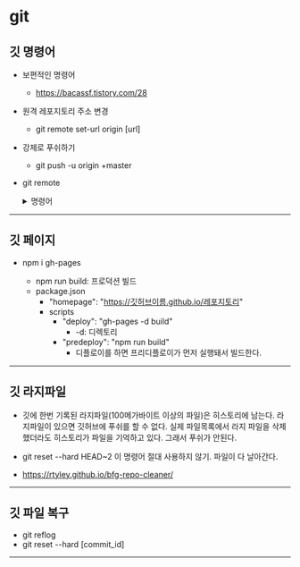 # git

## 깃 명령어

- 보편적인 명령어

  - https://bacassf.tistory.com/28

- 원격 레포지토리 주소 변경

  - git remote set-url origin [url]

- 강제로 푸쉬하기

  - git push -u origin +master

- git remote
    <details><summary>명령어</summary>
    <div>

  1. git repository 확인하기 : \$ git remote

  2. git repository 추가하기 : \$ git remote add <단축이름> <url>

  3. git repository 가져오기 : $ git fetch <Repository alias> <branch>또는 $ git pull <Repository alias> <branch>

  4. git repository에 수정사항 저장하기 : \$ git push <Repository alias> <branch>

  5. git repository 확인하기 : \$ git remote show <Repository alias>

  6. git repository 이름 변경하기 : \$ git remote rename <현재 Repository alias>

  7. git repository 삭제하기 : $ git remote remove <Repository alias> 또는 $ git remote rm <Repository alias>

    </div>
    </details>

---

## 깃 페이지

- npm i gh-pages

  - npm run build: 프로덕션 빌드
  - package.json
    - "homepage": "https://깃허브이름.github.io/레포지토리"
    - scripts
      - "deploy": "gh-pages -d build"
        - -d: 디렉토리
      - "predeploy": "npm run build"
        - 디플로이를 하면 프리디플로이가 먼저 실행돼서 빌드한다.

---

## 깃 라지파일

- 깃에 한번 기록된 라지파일(100메가바이트 이상의 파일)은 히스토리에 남는다. 라지파일이 있으면 깃허브에 푸쉬를 할 수 없다. 실제 파일목록에서 라지 파일을 삭제 했더라도 히스토리가 파일을 기억하고 있다. 그래서 푸쉬가 안된다.
- git reset --hard HEAD~2 이 명령어 절대 사용하지 않기. 파일이 다 날아간다.

- https://rtyley.github.io/bfg-repo-cleaner/

---

## 깃 파일 복구

- git reflog
- git reset --hard [commit_id]

---
